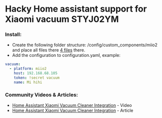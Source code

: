 # Hacky Home assistant support for Xiaomi vacuum STYJ02YM 

### Install:
- Create the following folder structure: /config/custom_components/miio2 and place all files there [4 files](https://github.com/nqkdev/home-assistant-vacuum-styj02ym) there.
- Add the configuration to configuration.yaml, example:

```yaml
vacuum:
  - platform: miio2
    host: 192.168.68.105
    token: !secret vacuum
    name: Mi hihi
```

### Community Videos & Articles:

* [Home Assistant Xiaomi Vacuum Cleaner Integration](https://youtu.be/VB2YfcTwsmM) - Video
* [Home Assistant Xiaomi Vacuum Cleaner Integration](https://peyanski.com/home-assistant-xiaomi-vacuum-cleaner-integration/) - Article
